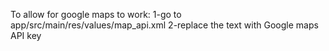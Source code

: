 To allow for google maps to work:
1-go to app/src/main/res/values/map_api.xml
2-replace the text with Google maps API key

